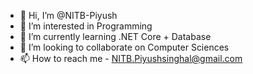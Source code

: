 - 👋 Hi, I’m @NITB-Piyush
- 👀 I’m interested in Programming
- 🌱 I’m currently learning .NET Core + Database
- 💞️ I’m looking to collaborate on Computer Sciences
- 📫 How to reach me - NITB.Piyushsinghal@gmail.com

<!---
NITB-Piyush/NITB-Piyush is a ✨ special ✨ repository because its `README.md` (this file) appears on your GitHub profile.
You can click the Preview link to take a look at your changes.
--->
